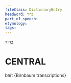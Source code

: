 ```yaml
---
fileClass: DictionaryEntry
headword: ברוד
part_of_speech: 
etymology: 
tags: 
---
```

ברוד

CENTRAL
========

bʀït {Birnbaum transcriptions}